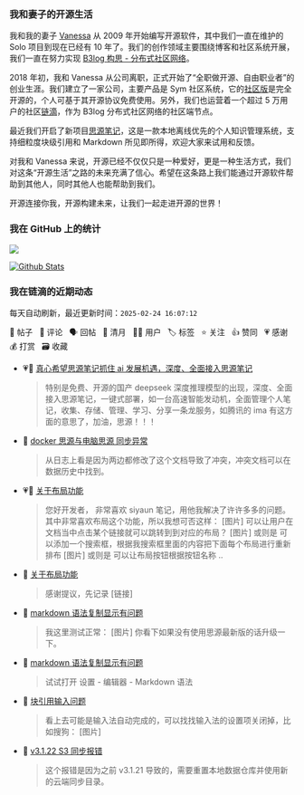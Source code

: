 ### 我和妻子的开源生活

我和我的妻子 [Vanessa](https://github.com/Vanessa219) 从 2009 年开始编写开源软件，其中我们一直在维护的 Solo 项目到现在已经有 10 年了。我们的创作领域主要围绕博客和社区系统开展，我们一直在努力实现 [B3log 构思 - 分布式社区网络](https://ld246.com/article/1546941897596)。

2018 年初，我和 Vanessa 从公司离职，正式开始了“全职做开源、自由职业者”的创业生涯。我们建立了一家公司，主要产品是 Sym 社区系统，它的[社区版](https://github.com/88250/symphony)是完全开源的，个人可基于其开源协议免费使用。另外，我们也运营着一个超过 5 万用户的社区[链滴](https://ld246.com)，作为 B3log 分布式社区网络的社区端节点。

最近我们开启了新项目[思源笔记](https://github.com/siyuan-note/siyuan)，这是一款本地离线优先的个人知识管理系统，支持细粒度块级引用和 Markdown 所见即所得，欢迎大家来试用和反馈。

对我和 Vanessa 来说，开源已经不仅仅只是一种爱好，更是一种生活方式，我们对这条“开源生活”之路的未来充满了信心。希望在这条路上我们能通过开源软件帮助到其他人，同时其他人也能帮助到我们。

开源连接你我，开源构建未来，让我们一起走进开源的世界！

### 我在 GitHub 上的统计

<a title="Hits" target="_blank" href="https://github.com/88250/88250"><img src="https://hits.b3log.org/88250/88250.svg"></a>

[![Github Stats](https://github-readme-stats.vercel.app/api?username=88250&theme=tokyonight&show_icons=true)](https://github.com/88250)

<!--events start -->

### 我在链滴的近期动态

每天自动刷新，最近更新时间：`2025-02-24 16:07:12`

📝 帖子 &nbsp; 💬 评论 &nbsp; 🗣 回帖 &nbsp; 🌙 清月 &nbsp; 👨‍💻 用户 &nbsp; 🏷️ 标签 &nbsp; ⭐️ 关注 &nbsp; 👍 赞同 &nbsp; 💗 感谢 &nbsp; 💰 打赏 &nbsp; 🗃 收藏

* 💗📝 [真心希望思源笔记抓住 ai 发展机遇，深度、全面接入思源笔记](https://ld246.com/article/1740011500274)

  > 特别是免费、开源的国产 deepseek 深度推理模型的出现，深度、全面接入思源笔记，一键式部署，如一台高速智能发动机，全面管理个人笔记，收集、存储、管理、学习、分享一条龙服务，如腾讯的 ima 有这方面的意思了，加油，思源！！！
* 💬 [docker 思源与电脑思源 同步异常](https://ld246.com/article/1740130749957/comment/1740189864848#comments)

  > 从日志上看是因为两边都修改了这个文档导致了冲突，冲突文档可以在数据历史中找到。
* 💗📝 [关于布局功能](https://ld246.com/article/1740145252034)

  > 您好开发者， 非常喜欢 siyaun 笔记，用他我解决了许许多多的问题。其中非常喜欢布局这个功能，所以我想可否这样： [图片] 可以让用户在文档当中点击某个链接就可以跳转到到对应的布局？ [图片] 或则是 可以添加一个搜索框，根据我搜索框里面的内容把下面每个布局进行重新排布 [图片] 或则是 可以让布局按钮根据按钮名称 ..
* 💬 [关于布局功能](https://ld246.com/article/1740145252034/comment/1740188737247#comments)

  > 感谢提议，先记录 [链接]
* 💬 [markdown 语法复制显示有问题](https://ld246.com/article/1740021746380/comment/1740022991129#comments)

  > 我这里测试正常： [图片] 你看下如果没有使用思源最新版的话升级一下。
* 💬 [markdown 语法复制显示有问题](https://ld246.com/article/1740021746380/comment/1740022707553#comments)

  > 试试打开 设置 - 编辑器 - Markdown 语法
* 💬 [块引用输入问题](https://ld246.com/article/1740019376083/comment/1740019824070#comments)

  > 看上去可能是输入法自动完成的，可以找找输入法的设置项关闭掉，比如搜狗： [图片]
* 💬 [v3.1.22 S3 同步报错](https://ld246.com/article/1740018838257/comment/1740019136664#comments)

  > 这个报错是因为之前 v3.1.21 导致的，需要重置本地数据仓库并使用新的云端同步目录。


<!--events end -->
